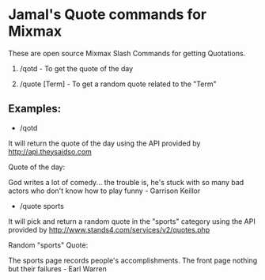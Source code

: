 # Jamal's Quote commands for Mixmax

These are open source Mixmax Slash Commands for getting Quotations.

1. /qotd - To get the quote of the day 

2. /quote [Term] - To get a random quote related to the "Term"

## Examples:

* /qotd

It will return the quote of the day using the API provided by http://api.theysaidso.com

Quote of the day:

God writes a lot of comedy... the trouble is, he's stuck with so many bad actors who don't know how to play funny - Garrison Keillor

* /quote sports

It will pick and return a random quote in the "sports" category using the API provided by http://www.stands4.com/services/v2/quotes.php

Random "sports" Quote:

The sports page records people's accomplishments. The front page nothing but their failures - Earl Warren
